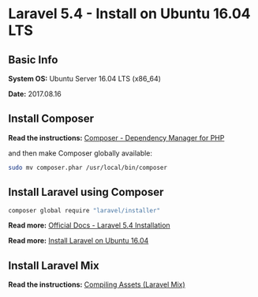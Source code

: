 # Laravel 5.4 - Install on Ubuntu 16.04 LTS #

## Basic Info ##

**System OS:** Ubuntu Server 16.04 LTS (x86_64)

**Date:** 2017.08.16

## Install Composer ##

**Read the instructions:** [Composer -  Dependency Manager for PHP](https://getcomposer.org/download/)

and then make Composer globally available:

```sh
sudo mv composer.phar /usr/local/bin/composer
```

## Install Laravel using Composer ##

```sh
composer global require "laravel/installer"
```

**Read more:** [Official Docs - Laravel 5.4 Installation](https://laravel.com/docs/5.4)

**Read more:** [Install Laravel on Ubuntu 16.04](https://www.rosehosting.com/blog/install-laravel-on-ubuntu-16-04/)

## Install Laravel Mix ##

**Read the instructions:** [Compiling Assets (Laravel Mix)](https://laravel.com/docs/5.4/mix)
